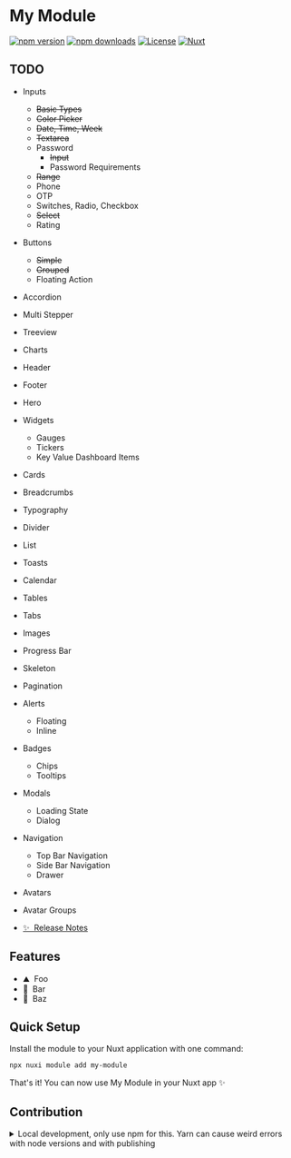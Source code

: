 <!--
Get your module up and running quickly.

Find and replace all on all files (CMD+SHIFT+F):
- Name: My Module
- Package name: my-module
- Description: My new Nuxt module
-->

# My Module

[![npm version][npm-version-src]][npm-version-href]
[![npm downloads][npm-downloads-src]][npm-downloads-href]
[![License][license-src]][license-href]
[![Nuxt][nuxt-src]][nuxt-href]

## TODO

- Inputs
  - ~~Basic Types~~
  - ~~Color Picker~~
  - ~~Date, Time, Week~~
  - ~~Textarea~~
  - Password
    - ~~Input~~
    - Password Requirements
  - ~~Range~~
  - Phone
  - OTP
  - Switches, Radio, Checkbox
  - ~~Select~~
  - Rating
- Buttons
  - ~~Simple~~
  - ~~Grouped~~
  - Floating Action
- Accordion
- Multi Stepper
- Treeview
- Charts
- Header
- Footer
- Hero
- Widgets
  - Gauges
  - Tickers
  - Key Value Dashboard Items
- Cards
- Breadcrumbs
- Typography
- Divider
- List
- Toasts
- Calendar
- Tables
- Tabs
- Images
- Progress Bar
- Skeleton
- Pagination
- Alerts
  - Floating
  - Inline
- Badges
  - Chips
  - Tooltips
- Modals
  - Loading State
  - Dialog
- Navigation
  - Top Bar Navigation
  - Side Bar Navigation
  - Drawer
- Avatars
- Avatar Groups

- [✨ &nbsp;Release Notes](/CHANGELOG.md)
  <!-- - [🏀 Online playground](https://stackblitz.com/github/your-org/my-module?file=playground%2Fapp.vue) -->
  <!-- - [📖 &nbsp;Documentation](https://example.com) -->

## Features

<!-- Highlight some of the features your module provide here -->

- ⛰ &nbsp;Foo
- 🚠 &nbsp;Bar
- 🌲 &nbsp;Baz

## Quick Setup

Install the module to your Nuxt application with one command:

```bash
npx nuxi module add my-module
```

That's it! You can now use My Module in your Nuxt app ✨

## Contribution

<details>
  <summary>Local development, only use npm for this. Yarn can cause weird errors with node versions and with publishing</summary>
  
  ```bash
  # Install dependencies
  npm install
  
  # Generate type stubs
  npm run dev:prepare
  
  # Develop with the playground
  npm run dev
  
  # Build the playground
  npm run dev:build
  
  # Run ESLint
  npm run lint
  
  # Run Vitest
  npm run test
  npm run test:watch
  
  # Release new version
  npm run release
  ```

</details>

<!-- Badges -->

[npm-version-src]: https://img.shields.io/npm/v/my-module/latest.svg?style=flat&colorA=020420&colorB=00DC82
[npm-version-href]: https://npmjs.com/package/my-module
[npm-downloads-src]: https://img.shields.io/npm/dm/my-module.svg?style=flat&colorA=020420&colorB=00DC82
[npm-downloads-href]: https://npmjs.com/package/my-module
[license-src]: https://img.shields.io/npm/l/my-module.svg?style=flat&colorA=020420&colorB=00DC82
[license-href]: https://npmjs.com/package/my-module
[nuxt-src]: https://img.shields.io/badge/Nuxt-020420?logo=nuxt.js
[nuxt-href]: https://nuxt.com
